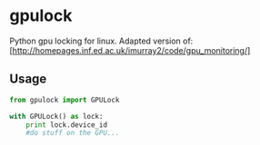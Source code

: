gpulock
=======

Python gpu locking for linux. Adapted version of: [http://homepages.inf.ed.ac.uk/imurray2/code/gpu_monitoring/]

Usage
-----

```python
from gpulock import GPULock

with GPULock() as lock:
    print lock.device_id
    #do stuff on the GPU...
```
